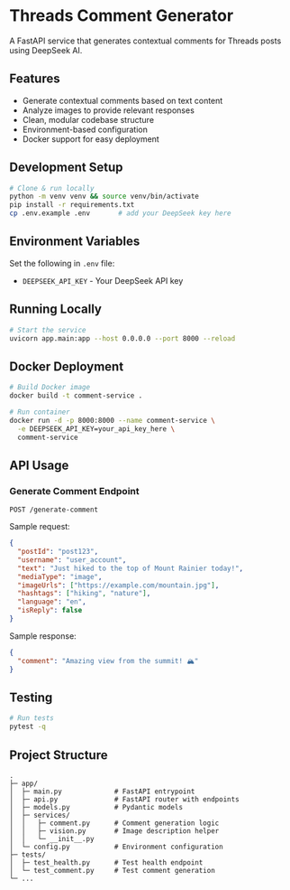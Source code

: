 # Threads Comment Generator

A FastAPI service that generates contextual comments for Threads posts using DeepSeek AI.

## Features

- Generate contextual comments based on text content
- Analyze images to provide relevant responses
- Clean, modular codebase structure
- Environment-based configuration
- Docker support for easy deployment

## Development Setup

```bash
# Clone & run locally
python -m venv venv && source venv/bin/activate
pip install -r requirements.txt
cp .env.example .env       # add your DeepSeek key here
```

## Environment Variables

Set the following in `.env` file:

- `DEEPSEEK_API_KEY` - Your DeepSeek API key

## Running Locally

```bash
# Start the service
uvicorn app.main:app --host 0.0.0.0 --port 8000 --reload
```

## Docker Deployment

```bash
# Build Docker image
docker build -t comment-service .

# Run container
docker run -d -p 8000:8000 --name comment-service \
  -e DEEPSEEK_API_KEY=your_api_key_here \
  comment-service
```

## API Usage

### Generate Comment Endpoint

`POST /generate-comment`

Sample request:
```json
{
  "postId": "post123",
  "username": "user_account",
  "text": "Just hiked to the top of Mount Rainier today!",
  "mediaType": "image",
  "imageUrls": ["https://example.com/mountain.jpg"],
  "hashtags": ["hiking", "nature"],
  "language": "en",
  "isReply": false
}
```

Sample response:
```json
{
  "comment": "Amazing view from the summit! 🏔️"
}
```

## Testing

```bash
# Run tests
pytest -q
```

## Project Structure

```
.
├─ app/
│  ├─ main.py             # FastAPI entrypoint
│  ├─ api.py              # FastAPI router with endpoints
│  ├─ models.py           # Pydantic models
│  ├─ services/
│  │   ├─ comment.py      # Comment generation logic
│  │   ├─ vision.py       # Image description helper
│  │   └─ __init__.py
│  └─ config.py           # Environment configuration
├─ tests/
│  ├─ test_health.py      # Test health endpoint
│  └─ test_comment.py     # Test comment generation
└─ ...
``` 